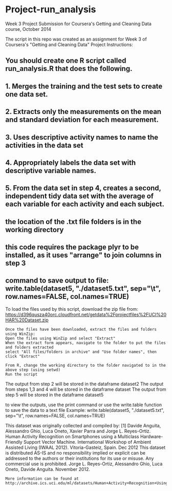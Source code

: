 Project-run_analysis
====================

Week 3 Project Submission for Coursera's Getting and Cleaning Data course, October 2014

The script in this repo was created as an assignment for Week 3 of Coursera's "Getting and Cleaning Data" 
Project Instructions:
  ## You should create one R script called run_analysis.R that does the following. 
  
  ## 1. Merges the training and the test sets to create one data set.
  ## 2.	Extracts only the measurements on the mean and standard deviation for each measurement. 
  ## 3.	Uses descriptive activity names to name the activities in the data set
  ## 4.	Appropriately labels the data set with descriptive variable names. 
  ## 5.	From the data set in step 4, creates a second, independent tidy data set with the average of each variable for each activity and each subject.
  
  ## the location of the .txt file folders is in the working directory
  ## this code requires the package plyr to be installed, as it uses "arrange" to join columns in step 3
  ## command to save output to file:  write.table(dataset5, "./dataset5.txt", sep="\t", row.names=FALSE, col.names=TRUE) 

To load the files used by this script, download the zip file from:
    https://d396qusza40orc.cloudfront.net/getdata%2Fprojectfiles%2FUCI%20HAR%20Dataset.zip

    Once the files have been downloaded, extract the files and folders using WinZip:
	Open the files using WinZip and select "Extract"
	When the extract form appears, navigate to the folder to put the files and folders extracted
	select "All files/folders in archive" and "Use folder names", then click "Extract"

    From R, change the working directory to the folder navigated to in the above step (using setwd)
    Run the script
    
The output from step 2 will be stored in the dataframe dataset2
The output from steps 1,3 and 4 will be stored in the dataframe dataset
The output from step 5 will be stored in the dataframe dataset5

to view the outputs, use the print command or use the write.table function to save the data to a text file
	Example:  write.table(dataset5, "./dataset5.txt", sep="\t", row.names=FALSE, col.names=TRUE) 

This dataset was originally collected and compiled by:
    [1] Davide Anguita, Alessandro Ghio, Luca Oneto, Xavier Parra and Jorge L. Reyes-Ortiz. Human Activity Recognition on Smartphones using a Multiclass Hardware-Friendly Support Vector Machine. International Workshop of Ambient Assisted Living (IWAAL 2012). Vitoria-Gasteiz, Spain. Dec 2012
    This dataset is distributed AS-IS and no responsibility implied or explicit can be addressed to the authors or their institutions for its use or misuse. Any commercial use is prohibited.
    Jorge L. Reyes-Ortiz, Alessandro Ghio, Luca Oneto, Davide Anguita. November 2012.

    More information can be found at http://archive.ics.uci.edu/ml/datasets/Human+Activity+Recognition+Using+Smartphones 


